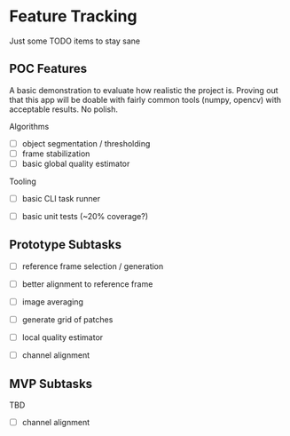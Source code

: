 # Feature Tracking

Just some TODO items to stay sane

## POC Features

A basic demonstration to evaluate how realistic the project is. Proving out that this app will be doable with fairly common tools (numpy, opencv) with acceptable results. No polish.

Algorithms
- [ ] object segmentation / thresholding
- [ ] frame stabilization
- [ ] basic global quality estimator

Tooling
- [ ] basic CLI task runner
- [ ] basic unit tests (~20% coverage?)


## Prototype Subtasks

- [ ] reference frame selection / generation
- [ ] better alignment to reference frame
- [ ] image averaging
- [ ] generate grid of patches
- [ ] local quality estimator
- [ ] channel alignment


## MVP Subtasks

TBD

- [ ] channel alignment
